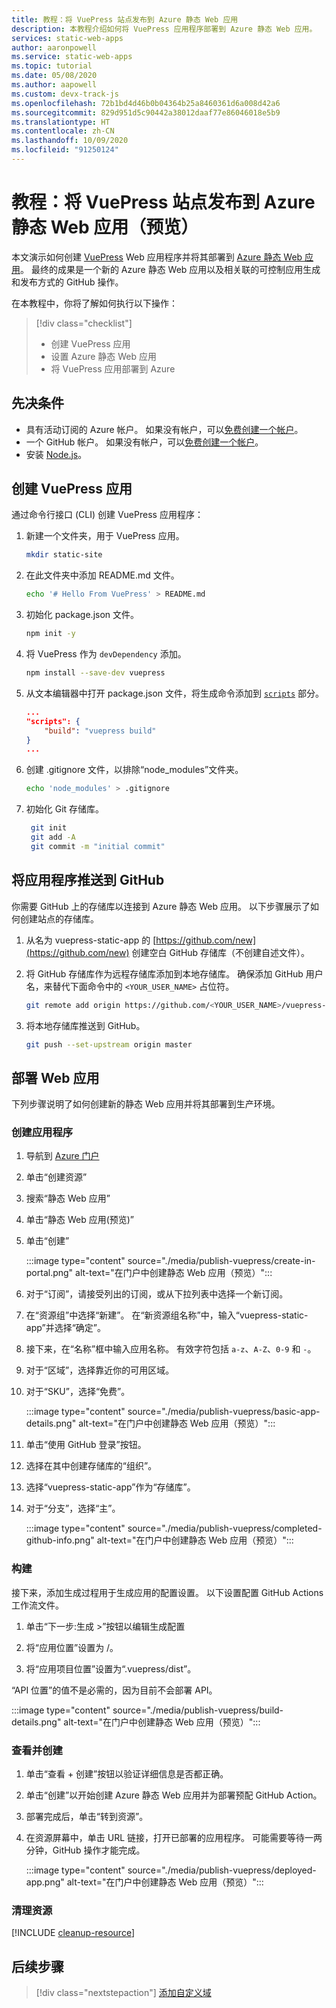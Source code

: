 ```yaml
---
title: 教程：将 VuePress 站点发布到 Azure 静态 Web 应用
description: 本教程介绍如何将 VuePress 应用程序部署到 Azure 静态 Web 应用。
services: static-web-apps
author: aaronpowell
ms.service: static-web-apps
ms.topic: tutorial
ms.date: 05/08/2020
ms.author: aapowell
ms.custom: devx-track-js
ms.openlocfilehash: 72b1bd4d46b0b04364b25a8460361d6a008d42a6
ms.sourcegitcommit: 829d951d5c90442a38012daaf77e86046018e5b9
ms.translationtype: HT
ms.contentlocale: zh-CN
ms.lasthandoff: 10/09/2020
ms.locfileid: "91250124"
---
```

# <a name="tutorial-publish-a-vuepress-site-to-azure-static-web-apps-preview"></a>教程：将 VuePress 站点发布到 Azure 静态 Web 应用（预览）

本文演示如何创建 [VuePress](https://vuepress.vuejs.org/) Web 应用程序并将其部署到 [Azure 静态 Web 应用](overview.md)。 最终的成果是一个新的 Azure 静态 Web 应用以及相关联的可控制应用生成和发布方式的 GitHub 操作。

在本教程中，你将了解如何执行以下操作：

> [!div class="checklist"]
>
> - 创建 VuePress 应用
> - 设置 Azure 静态 Web 应用
> - 将 VuePress 应用部署到 Azure

## <a name="prerequisites"></a>先决条件

- 具有活动订阅的 Azure 帐户。 如果没有帐户，可以[免费创建一个帐户](https://azure.microsoft.com/free/)。
- 一个 GitHub 帐户。 如果没有帐户，可以[免费创建一个帐户](https://github.com/join)。
- 安装 [Node.js](https://nodejs.org)。

## <a name="create-a-vuepress-app"></a>创建 VuePress 应用

通过命令行接口 (CLI) 创建 VuePress 应用程序：

1. 新建一个文件夹，用于 VuePress 应用。

   ```bash
   mkdir static-site
   ```

1. 在此文件夹中添加 README.md 文件。

   ```bash
   echo '# Hello From VuePress' > README.md
   ```

1. 初始化 package.json 文件。

   ```bash
   npm init -y
   ```

1. 将 VuePress 作为 `devDependency` 添加。

   ```bash
   npm install --save-dev vuepress
   ```

1. 从文本编辑器中打开 package.json 文件，将生成命令添加到 [`scripts`](https://docs.npmjs.com/cli-commands/run-script.html) 部分。

   ```json
   ...
   "scripts": {
       "build": "vuepress build"
   }
   ...
   ```

1. 创建 .gitignore 文件，以排除“node\_modules”文件夹。

    ```bash
    echo 'node_modules' > .gitignore
    ```

1. 初始化 Git 存储库。

   ```bash
    git init
    git add -A
    git commit -m "initial commit"
   ```

## <a name="push-your-application-to-github"></a>将应用程序推送到 GitHub

你需要 GitHub 上的存储库以连接到 Azure 静态 Web 应用。 以下步骤展示了如何创建站点的存储库。

1. 从名为 vuepress-static-app 的 [https://github.com/new](https://github.com/new) 创建空白 GitHub 存储库（不创建自述文件）。

1. 将 GitHub 存储库作为远程存储库添加到本地存储库。 确保添加 GitHub 用户名，来替代下面命令中的 `<YOUR_USER_NAME>` 占位符。

   ```bash
   git remote add origin https://github.com/<YOUR_USER_NAME>/vuepress-static-app
   ```

1. 将本地存储库推送到 GitHub。

   ```bash
   git push --set-upstream origin master
   ```

## <a name="deploy-your-web-app"></a>部署 Web 应用

下列步骤说明了如何创建新的静态 Web 应用并将其部署到生产环境。

### <a name="create-the-application"></a>创建应用程序

1. 导航到 [Azure 门户](https://portal.azure.com)
1. 单击“创建资源”
1. 搜索“静态 Web 应用”
1. 单击“静态 Web 应用(预览)”
1. 单击“创建” 

   :::image type="content" source="./media/publish-vuepress/create-in-portal.png" alt-text="在门户中创建静态 Web 应用（预览）":::

1. 对于“订阅”，请接受列出的订阅，或从下拉列表中选择一个新订阅。

1. 在“资源组”中选择“新建”。 在“新资源组名称”中，输入“vuepress-static-app”并选择“确定”。

1. 接下来，在“名称”框中输入应用名称。 有效字符包括 `a-z`、`A-Z`、`0-9` 和 `-`。

1. 对于“区域”，选择靠近你的可用区域。

1. 对于“SKU”，选择“免费”。

   :::image type="content" source="./media/publish-vuepress/basic-app-details.png" alt-text="在门户中创建静态 Web 应用（预览）":::

1. 单击“使用 GitHub 登录”按钮。

1. 选择在其中创建存储库的“组织”。

1. 选择“vuepress-static-app”作为“存储库”。

1. 对于“分支”，选择“主”。

   :::image type="content" source="./media/publish-vuepress/completed-github-info.png" alt-text="在门户中创建静态 Web 应用（预览）":::

### <a name="build"></a>构建

接下来，添加生成过程用于生成应用的配置设置。 以下设置配置 GitHub Actions 工作流文件。

1. 单击“下一步:生成 >”按钮以编辑生成配置

1. 将“应用位置”设置为 /。

1. 将“应用项目位置”设置为“.vuepress/dist”。

“API 位置”的值不是必需的，因为目前不会部署 API。

   :::image type="content" source="./media/publish-vuepress/build-details.png" alt-text="在门户中创建静态 Web 应用（预览）":::

### <a name="review-and-create"></a>查看并创建

1. 单击“查看 + 创建”按钮以验证详细信息是否都正确。

1. 单击“创建”以开始创建 Azure 静态 Web 应用并为部署预配 GitHub Action。

1. 部署完成后，单击“转到资源”。

1. 在资源屏幕中，单击 URL 链接，打开已部署的应用程序。 可能需要等待一两分钟，GitHub 操作才能完成。

   :::image type="content" source="./media/publish-vuepress/deployed-app.png" alt-text="在门户中创建静态 Web 应用（预览）":::

### <a name="clean-up-resources"></a>清理资源

[!INCLUDE [cleanup-resource](../../includes/static-web-apps-cleanup-resource.md)]

## <a name="next-steps"></a>后续步骤

> [!div class="nextstepaction"]
> [添加自定义域](custom-domain.md)
